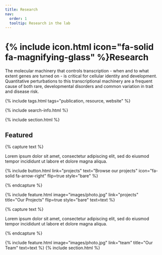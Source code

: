 ```yaml
---
title: Research
nav:
  order: 1
  tooltip: Research in the lab
---
```


# {% include icon.html icon="fa-solid fa-magnifying-glass" %}Research

The molecular machinery that controls transcription - when and to what extent genes are turned on - is critical for cellular identity and development. Quantitative perturbations to this transcriptional machinery are a frequent cause of both rare, developmental disorders and common variation in trait and disease risk.

{% include tags.html tags="publication, resource, website" %}

{% include search-info.html %}

{% include section.html %}

## Featured

{% capture text %}

Lorem ipsum dolor sit amet, consectetur adipiscing elit, sed do eiusmod tempor incididunt ut labore et dolore magna aliqua.

{%
  include button.html
  link="projects"
  text="Browse our projects"
  icon="fa-solid fa-arrow-right"
  flip=true
  style="bare"
%}

{% endcapture %}

{%
  include feature.html
  image="images/photo.jpg"
  link="projects"
  title="Our Projects"
  flip=true
  style="bare"
  text=text
%}

{% capture text %}

Lorem ipsum dolor sit amet, consectetur adipiscing elit, sed do eiusmod tempor incididunt ut labore et dolore magna aliqua.


{% endcapture %}

{%
  include feature.html
  image="images/photo.jpg"
  link="team"
  title="Our Team"
  text=text
%}
{% include section.html %}

